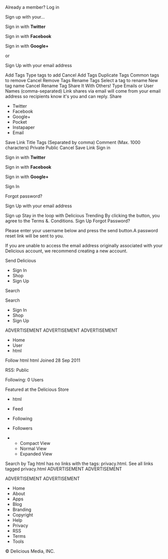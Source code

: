 Already a member? Log in

Sign up with your...

Sign in with **Twitter**

Sign in with **Facebook**

Sign in with **Google+**

or

Sign Up with your email address

Add Tags Type tags to add Cancel Add Tags Duplicate Tags Common tags to remove Cancel Remove Tags Rename Tags Select a tag to rename New tag name Cancel Rename Tag Share It With Others! Type Emails or User Names (comma-separated) Link shares via email will come from your email address so recipients know it's you and can reply. Share

*   Twitter
*   Facebook
*   Google+
*   Pocket
*   Instapaper
*   Email

Save Link Title Tags (Separated by comma) Comment (Max. 1000 characters) Private Public Cancel Save Link Sign in

Sign in with **Twitter**

Sign in with **Facebook**

Sign in with **Google+**

Sign In

Forgot password?

Sign Up with your email address

Sign up Stay in the loop with Delicious Trending By clicking the button, you agree to the Terms &. Conditions. Sign Up Forgot Password?

Please enter your username below and press the send button.A password reset link will be sent to you.

If you are unable to access the email address originally associated with your Delicious account, we recommend creating a new account.

Send Delicious

*   Sign In
*   Shop
*   Sign Up

Search

Search

*   Sign In
*   Shop
*   Sign Up

ADVERTISEMENT ADVERTISEMENT ADVERTISEMENT

*   Home
*   User
*   html

Follow html html Joined 28 Sep 2011

RSS: Public

Following: 0 Users

Featured at the Delicious Store

*   html
*   Feed
*   Following
*   Followers

*   *   Compact View
    *   Normal View
    *   Expanded View

Search by Tag html has no links with the tags: privacy.html. See all links tagged privacy.html ADVERTISEMENT ADVERTISEMENT

ADVERTISEMENT ADVERTISEMENT

*   Home
*   About
*   Apps
*   Blog
*   Branding
*   Copyright
*   Help
*   Privacy
*   RSS
*   Terms
*   Tools

© Delicious Media, INC.